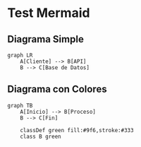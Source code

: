 # Test Mermaid

## Diagrama Simple

```mermaid
graph LR
    A[Cliente] --> B[API]
    B --> C[Base de Datos]
```

## Diagrama con Colores

```mermaid
graph TB
    A[Inicio] --> B[Proceso]
    B --> C[Fin]

    classDef green fill:#9f6,stroke:#333
    class B green
```
